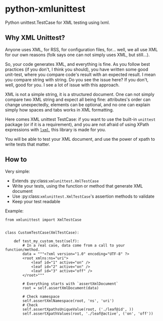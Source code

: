 python-xmlunittest
==================

Python unittest.TestCase for XML testing using lxml.

## Why XML Unittest?

Anyone uses XML, for RSS, for configuration files, for... well, we all use XML
for our own reasons (folk says one can not simply uses XML, but still...).

So, your code generates XML, and everything is fine. As you follow best
practices (if you don't, I think you should), you have written some good
unit-test, where you compare code's result with an expected result. I mean you
compare string with string. Do you see the issue here? If you don't, well, good
for you. I see a lot of issue with this approach.

XML is not a simple string, it is a structured document. One can not simply
compare two XML string and expect all being fine: attributes's order can change
unexpectedly, elements can be optional, and no one can explain simply how
spaces and tabs works in XML formatting.

Here comes XML unittest TestCase: if you want to use the built-in
`unittest` package (or if it is a requirement), and you are not afraid
of using XPath expressions with [`lxml`](http://lxml.de/), this library is made
for you.

You will be able to test your XML document, and use the power of xpath
to write tests that matter.

## How to

Very simple:

* Extends :py:class:`xmlunittest.XmlTestCase`
* Write your tests, using the function or method that generate XML document
* Use :py:class:`xmlunittest.XmlTestCase`'s assertion methods to validate
* Keep your test readable

Example:

    from xmlunittest import XmlTestCase
    
    
    class CustomTestCase(XmlTestCase):
    
        def test_my_custom_test(self):
            # In a real case, data come from a call to your function/method.
            data = """<?xml version="1.0" encoding="UTF-8" ?>
            <root xmlns:ns="uri">
                <leaf id="1" active="on" />
                <leaf id="2" active="on" />
                <leaf id="3" active="off" />
            </root>"""
    
            # Everything starts with `assertXmlDocument`
            root = self.assertXmlDocument(data)
    
            # Check namespace
            self.assertXmlNamespace(root, 'ns', 'uri')
            # Check 
            self.assertXpathsUniqueValue(root, ('./leaf@id', ))
            self.assertXpathValues(root, './leaf@active', ('on', 'off'))
